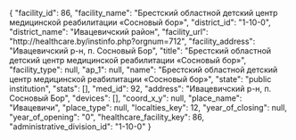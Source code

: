 {
    "facility_id": 86,
    "facility_name": "Брестский областной детский центр медицинской реабилитации «Сосновый бор»",
    "district_id": "1-10-0",
    "district_name": "Ивацевичский район",
    "facility_url": "http:\/\/healthcare.by\/instinfo.php?orgnum=712",
    "facility_address": "Ивацевичский р-н, п. Сосновый Бор",
    "title": "Брестский областной детский центр медицинской реабилитации «Сосновый бор»",
    "facility_type": null,
    "ap_1": null,
    "name": "Брестский областной детский центр медицинской реабилитации «Сосновый бор»",
    "state": "public institution",
    "stats": [],
    "med_id": 92,
    "address": "Ивацевичский р-н, п. Сосновый Бор",
    "devices": [],
    "coord_x_y": null,
    "place_name": "Ивацевичи",
    "place_type": null,
    "localties_key": 12,
    "year_of_closing": null,
    "year_of_opening": "0",
    "healthcare_facility_key": 86,
    "administrative_division_id": "1-10-0"
}
